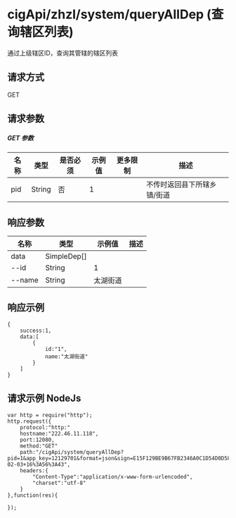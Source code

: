 # cigApi/zhzl/system/queryAllDep (查询辖区列表)

通过上级辖区ID，查询其管辖的辖区列表

## 请求方式

GET

## 请求参数

##### GET 参数

名称|类型|是否必须|示例值|更多限制|描述
--|--|--|--|--|--
pid|String|否|1||不传时返回县下所辖乡镇/街道

## 响应参数

名称|类型|示例值|描述
--|--|--|--
data|SimpleDep[]||
--id|String|1|
--name|String|太湖街道|

## 响应示例
```
{
    success:1,
    data:[
        {
            id:"1",
            name:"太湖街道"
        }
    ]
}
```

## 请求示例 NodeJs
```
var http = require("http");
http.request({
    protocol:"http:"
    hostname:"222.46.11.118",
    port:12080,
    method:"GET"
    path:"/cigApi/system/queryAllDep?pid=1&app_key=12129701&format=json&sign=E15F129BE9B67FB2346A0C1D54D0D589&sign_method=hmac&timestamp=2017-02-03+16%3A56%3A43",
    headers:{
        "Content-Type":"application/x-www-form-urlencoded",
        "charset":"utf-8"
    }
},function(res){

});
```